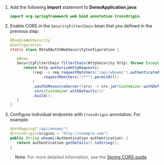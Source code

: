 1. Add the following **import** statement to **DemoApplication.java**:

   ```java
   import org.springframework.web.bind.annotation.CrossOrigin;
   ```

1. Enable CORS in the `SecurityFilterChain` bean that you defined in the previous step:

   ```java
   @EnableWebSecurity
   @Configuration
   static class OktaOAuth2WebSecurityConfiguration {

      @Bean
      SecurityFilterChain filterChain(HttpSecurity http) throws Exception {
         return http.authorizeHttpRequests(
             (req) -> req.requestMatchers("/api/whoami").authenticated()
                 .requestMatchers("/**").permitAll()
             )
             .oauth2ResourceServer((srv) -> srv.jwt(Customizer.withDefaults()))
             .cors(Customizer.withDefaults())
             .build();
      }
   }
   ```

1. Configure individual endpoints with `CrossOrigin` annotation. For example:

   ```java
   @GetMapping("/api/whoami")
   @CrossOrigin(origins = "http://example.com")
   public String whoami(Authentication authentication) {
      return authentication.getDetails().toString();
   }
   ```

> **Note**: For more detailed information, see the [Spring CORS guide](https://spring.io/guides/gs/rest-service-cors/).
